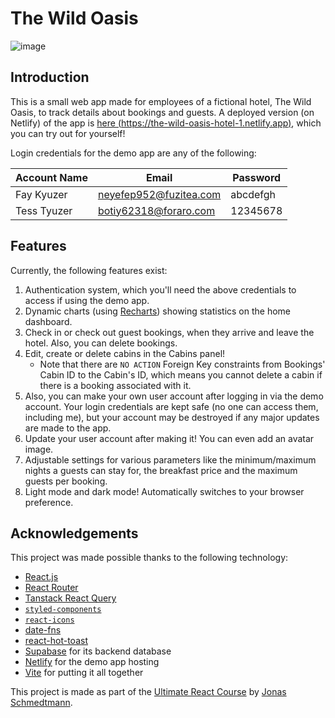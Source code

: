 # The Wild Oasis

![image](https://github.com/user-attachments/assets/046c4a8e-c1dd-4b3a-a601-3559c3ce9db4)

## Introduction
This is a small web app made for employees of a fictional hotel, The Wild Oasis, to track details about bookings and guests. A deployed version (on Netlify) of the app is [here (https://the-wild-oasis-hotel-1.netlify.app)](https://the-wild-oasis-hotel-1.netlify.app), which you can try out for yourself!

Login credentials for the demo app are any of the following:

| Account Name  | Email | Password |
| ------------- | ----- | -------- |
| Fay Kyuzer  | neyefep952@fuzitea.com | abcdefgh |
| Tess Tyuzer  | botiy62318@foraro.com | 12345678 |

## Features
Currently, the following features exist:
1. Authentication system, which you'll need the above credentials to access if using the demo app.
2. Dynamic charts (using [Recharts](https://www.npmjs.com/package/recharts)) showing statistics on the home dashboard.
3. Check in or check out guest bookings, when they arrive and leave the hotel. Also, you can delete bookings.
4. Edit, create or delete cabins in the Cabins panel!
   - Note that there are `NO ACTION` Foreign Key constraints from Bookings' Cabin ID to the Cabin's ID, which means you cannot delete a cabin if there is a booking associated with it.
5. Also, you can make your own user account after logging in via the demo account. Your login credentials are kept safe (no one can access them, including me), but your account may be destroyed if any major updates are made to the app.
6. Update your user account after making it! You can even add an avatar image.
7. Adjustable settings for various parameters like the minimum/maximum nights a guests can stay for, the breakfast price and the maximum guests per booking.
8. Light mode and dark mode! Automatically switches to your browser preference.

## Acknowledgements
This project was made possible thanks to the following technology:
- [React.js](https://react.dev/)
- [React Router](https://reactrouter.com/en/main)
- [Tanstack React Query](https://tanstack.com/query/latest/docs/framework/react/overview)
- [`styled-components`](https://styled-components.com/)
- [`react-icons`](https://react-icons.github.io/react-icons/)
- [date-fns](https://date-fns.org/)
- [react-hot-toast](https://react-hot-toast.com/)
- [Supabase](https://supabase.com/) for its backend database
- [Netlify](https://www.netlify.com/) for the demo app hosting
- [Vite](https://vitejs.dev/) for putting it all together

This project is made as part of the [Ultimate React Course](https://www.udemy.com/course/the-ultimate-react-course/) by [Jonas Schmedtmann](https://codingheroes.io/).
